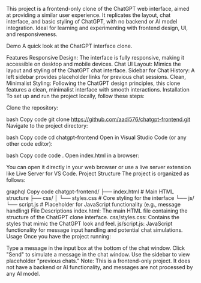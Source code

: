 This project is a frontend-only clone of the ChatGPT web interface, aimed at providing a similar user experience. It replicates the layout, chat interface, and basic styling of ChatGPT, with no backend or AI model integration. Ideal for learning and experimenting with frontend design, UI, and responsiveness.

Demo
A quick look at the ChatGPT interface clone.


Features
Responsive Design: The interface is fully responsive, making it accessible on desktop and mobile devices.
Chat UI Layout: Mimics the layout and styling of the ChatGPT chat interface.
Sidebar for Chat History: A left sidebar provides placeholder links for previous chat sessions.
Clean, Minimalist Styling: Following the ChatGPT design principles, this clone features a clean, minimalist interface with smooth interactions.
Installation
To set up and run the project locally, follow these steps:

Clone the repository:

bash
Copy code
git clone https://github.com/aadi576/chatgpt-frontend.git
Navigate to the project directory:

bash
Copy code
cd chatgpt-frontend
Open in Visual Studio Code (or any other code editor):

bash
Copy code
code .
Open index.html in a browser:

You can open it directly in your web browser or use a live server extension like Live Server for VS Code.
Project Structure
The project is organized as follows:

graphql
Copy code
chatgpt-frontend/
├── index.html           # Main HTML structure
├── css/
│   └── styles.css       # Core styling for the interface
└── js/
    └── script.js        # Placeholder for JavaScript functionality (e.g., message handling)
File Descriptions
index.html: The main HTML file containing the structure of the ChatGPT clone interface.
css/styles.css: Contains the styles that mimic the ChatGPT look and feel.
js/script.js: JavaScript functionality for message input handling and potential chat simulations.
Usage
Once you have the project running:

Type a message in the input box at the bottom of the chat window.
Click "Send" to simulate a message in the chat window.
Use the sidebar to view placeholder "previous chats."
Note: This is a frontend-only project. It does not have a backend or AI functionality, and messages are not processed by any AI model.
